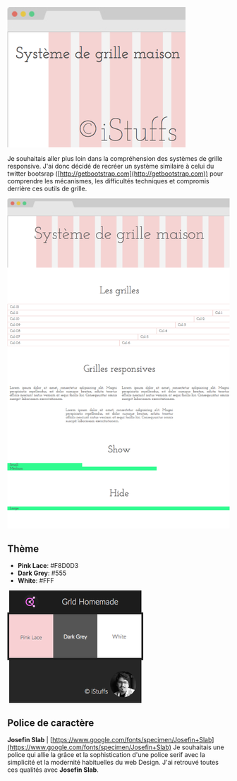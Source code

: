 ![Système de grille maison](images/grid-card.png)

Je souhaitais aller plus loin dans la compréhension des systèmes de grille responsive. J'ai donc décidé de recréer un système similaire à celui du twitter bootsrap ([http://getbootstrap.com](http://getbootstrap.com)) pour comprendre les mécanismes, les difficultés techniques et compromis derrière ces outils de grille.

![screenshot](images/screenshot.png)

## Thème

- **Pink Lace**: #F8D0D3
- **Dark Grey**: #555
- **White**: #FFF

![couleurs](images/grid-color.png)

## Police de caractère

**Josefin Slab** | [https://www.google.com/fonts/specimen/Josefin+Slab](https://www.google.com/fonts/specimen/Josefin+Slab)
Je souhaitais une police qui allie la grâce et la sophistication d'une police serif avec la simplicité et la modernité habituelles du web Design. J'ai retrouvé toutes ces qualités avec **Josefin Slab**.
